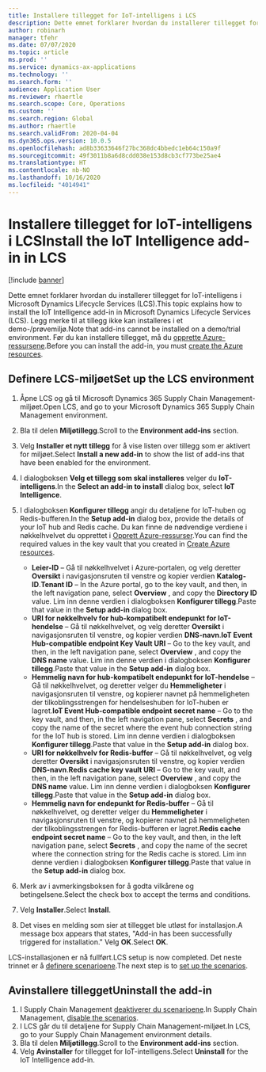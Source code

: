 ```yaml
---
title: Installere tillegget for IoT-intelligens i LCS
description: Dette emnet forklarer hvordan du installerer tillegget for IoT-intelligens i Microsoft Dynamics Lifecycle Services (LCS).
author: robinarh
manager: tfehr
ms.date: 07/07/2020
ms.topic: article
ms.prod: ''
ms.service: dynamics-ax-applications
ms.technology: ''
ms.search.form: ''
audience: Application User
ms.reviewer: rhaertle
ms.search.scope: Core, Operations
ms.custom: ''
ms.search.region: Global
ms.author: rhaertle
ms.search.validFrom: 2020-04-04
ms.dyn365.ops.version: 10.0.5
ms.openlocfilehash: ad8b33633646f27bc368dc4bbedc1eb64c150a9f
ms.sourcegitcommit: 49f3011b8a6d8cdd038e153d8cb3cf773be25ae4
ms.translationtype: HT
ms.contentlocale: nb-NO
ms.lasthandoff: 10/16/2020
ms.locfileid: "4014941"
---
```

# <a name="install-the-iot-intelligence-add-in-in-lcs"></a><span data-ttu-id="882d1-103">Installere tillegget for IoT-intelligens i LCS</span><span class="sxs-lookup"><span data-stu-id="882d1-103">Install the IoT Intelligence add-in in LCS</span></span>

[!include [banner](../../includes/banner.md)]

<span data-ttu-id="882d1-104">Dette emnet forklarer hvordan du installerer tillegget for IoT-intelligens i Microsoft Dynamics Lifecycle Services (LCS).</span><span class="sxs-lookup"><span data-stu-id="882d1-104">This topic explains how to install the IoT Intelligence add-in in Microsoft Dynamics Lifecycle Services (LCS).</span></span> <span data-ttu-id="882d1-105">Legg merke til at tillegg ikke kan installeres i et demo-/prøvemiljø.</span><span class="sxs-lookup"><span data-stu-id="882d1-105">Note that add-ins cannot be installed on a demo/trial environment.</span></span> <span data-ttu-id="882d1-106">Før du kan installere tillegget, må du [opprette Azure-ressursene](iot-azure-setup.md).</span><span class="sxs-lookup"><span data-stu-id="882d1-106">Before you can install the add-in, you must [create the Azure resources](iot-azure-setup.md).</span></span>

## <a name="set-up-the-lcs-environment"></a><span data-ttu-id="882d1-107">Definere LCS-miljøet</span><span class="sxs-lookup"><span data-stu-id="882d1-107">Set up the LCS environment</span></span>

1. <span data-ttu-id="882d1-108">Åpne LCS og gå til Microsoft Dynamics 365 Supply Chain Management-miljøet.</span><span class="sxs-lookup"><span data-stu-id="882d1-108">Open LCS, and go to your Microsoft Dynamics 365 Supply Chain Management environment.</span></span>
2. <span data-ttu-id="882d1-109">Bla til delen **Miljøtillegg**.</span><span class="sxs-lookup"><span data-stu-id="882d1-109">Scroll to the **Environment add-ins** section.</span></span>
3. <span data-ttu-id="882d1-110">Velg **Installer et nytt tillegg** for å vise listen over tillegg som er aktivert for miljøet.</span><span class="sxs-lookup"><span data-stu-id="882d1-110">Select **Install a new add-in** to show the list of add-ins that have been enabled for the environment.</span></span>
4. <span data-ttu-id="882d1-111">I dialogboksen **Velg et tillegg som skal installeres** velger du **IoT-intelligens**.</span><span class="sxs-lookup"><span data-stu-id="882d1-111">In the **Select an add-in to install** dialog box, select **IoT Intelligence**.</span></span>
5. <span data-ttu-id="882d1-112">I dialogboksen **Konfigurer tillegg** angir du detaljene for IoT-huben og Redis-bufferen.</span><span class="sxs-lookup"><span data-stu-id="882d1-112">In the **Setup add-in** dialog box, provide the details of your IoT hub and Redis cache.</span></span> <span data-ttu-id="882d1-113">Du kan finne de nødvendige verdiene i nøkkelhvelvet du opprettet i [Opprett Azure-ressurser](iot-azure-setup.md).</span><span class="sxs-lookup"><span data-stu-id="882d1-113">You can find the required values in the key vault that you created in [Create Azure resources](iot-azure-setup.md).</span></span>

    + <span data-ttu-id="882d1-114">**Leier-ID** – Gå til nøkkelhvelvet i Azure-portalen, og velg deretter **Oversikt** i navigasjonsruten til venstre og kopier verdien **Katalog-ID**.</span><span class="sxs-lookup"><span data-stu-id="882d1-114">**Tenant ID** – In the Azure portal, go to the key vault, and then, in the left navigation pane, select **Overview** , and copy the **Directory ID** value.</span></span> <span data-ttu-id="882d1-115">Lim inn denne verdien i dialogboksen **Konfigurer tillegg**.</span><span class="sxs-lookup"><span data-stu-id="882d1-115">Paste that value in the **Setup add-in** dialog box.</span></span>
    + <span data-ttu-id="882d1-116">**URI for nøkkelhvelv for hub-kompatibelt endepunkt for IoT-hendelse** – Gå til nøkkelhvelvet, og velg deretter **Oversikt** i navigasjonsruten til venstre, og kopier verdien **DNS-navn**.</span><span class="sxs-lookup"><span data-stu-id="882d1-116">**IoT Event Hub-compatible endpoint Key Vault URI** – Go to the key vault, and then, in the left navigation pane, select **Overview** , and copy the **DNS name** value.</span></span> <span data-ttu-id="882d1-117">Lim inn denne verdien i dialogboksen **Konfigurer tillegg**.</span><span class="sxs-lookup"><span data-stu-id="882d1-117">Paste that value in the **Setup add-in** dialog box.</span></span>
    + <span data-ttu-id="882d1-118">**Hemmelig navn for hub-kompatibelt endepunkt for IoT-hendelse** – Gå til nøkkelhvelvet, og deretter velger du **Hemmeligheter** i navigasjonsruten til venstre, og kopierer navnet på hemmeligheten der tilkoblingsstrengen for hendelseshuben for IoT-huben er lagret.</span><span class="sxs-lookup"><span data-stu-id="882d1-118">**IoT Event Hub-compatible endpoint secret name** – Go to the key vault, and then, in the left navigation pane, select **Secrets** , and copy the name of the secret where the event hub connection string for the IoT hub is stored.</span></span> <span data-ttu-id="882d1-119">Lim inn denne verdien i dialogboksen **Konfigurer tillegg**.</span><span class="sxs-lookup"><span data-stu-id="882d1-119">Paste that value in the **Setup add-in** dialog box.</span></span>
    + <span data-ttu-id="882d1-120">**URI for nøkkelhvelv for Redis-buffer** – Gå til nøkkelhvelvet, og velg deretter **Oversikt** i navigasjonsruten til venstre, og kopier verdien **DNS-navn**.</span><span class="sxs-lookup"><span data-stu-id="882d1-120">**Redis cache key vault URI** – Go to the key vault, and then, in the left navigation pane, select **Overview** , and copy the **DNS name** value.</span></span> <span data-ttu-id="882d1-121">Lim inn denne verdien i dialogboksen **Konfigurer tillegg**.</span><span class="sxs-lookup"><span data-stu-id="882d1-121">Paste that value in the **Setup add-in** dialog box.</span></span>
    + <span data-ttu-id="882d1-122">**Hemmelig navn for endepunkt for Redis-buffer** – Gå til nøkkelhvelvet, og deretter velger du **Hemmeligheter** i navigasjonsruten til venstre, og kopierer navnet på hemmeligheten der tilkoblingsstrengen for Redis-bufferen er lagret.</span><span class="sxs-lookup"><span data-stu-id="882d1-122">**Redis cache endpoint secret name** – Go to the key vault, and then, in the left navigation pane, select **Secrets** , and copy the name of the secret where the connection string for the Redis cache is stored.</span></span> <span data-ttu-id="882d1-123">Lim inn denne verdien i dialogboksen **Konfigurer tillegg**.</span><span class="sxs-lookup"><span data-stu-id="882d1-123">Paste that value in the **Setup add-in** dialog box.</span></span>

6. <span data-ttu-id="882d1-124">Merk av i avmerkingsboksen for å godta vilkårene og betingelsene.</span><span class="sxs-lookup"><span data-stu-id="882d1-124">Select the check box to accept the terms and conditions.</span></span>
7. <span data-ttu-id="882d1-125">Velg **Installer**.</span><span class="sxs-lookup"><span data-stu-id="882d1-125">Select **Install**.</span></span>
8. <span data-ttu-id="882d1-126">Det vises en melding som sier at tillegget ble utløst for installasjon.</span><span class="sxs-lookup"><span data-stu-id="882d1-126">A message box appears that states, "Add-in has been successfully triggered for installation."</span></span> <span data-ttu-id="882d1-127">Velg **OK**.</span><span class="sxs-lookup"><span data-stu-id="882d1-127">Select **OK**.</span></span>

<span data-ttu-id="882d1-128">LCS-installasjonen er nå fullført.</span><span class="sxs-lookup"><span data-stu-id="882d1-128">LCS setup is now completed.</span></span> <span data-ttu-id="882d1-129">Det neste trinnet er å [definere scenarioene](iot-scenario-setup.md).</span><span class="sxs-lookup"><span data-stu-id="882d1-129">The next step is to [set up the scenarios](iot-scenario-setup.md).</span></span>

## <a name="uninstall-the-add-in"></a><a id="uninstall-addin"></a><span data-ttu-id="882d1-130">Avinstallere tillegget</span><span class="sxs-lookup"><span data-stu-id="882d1-130">Uninstall the add-in</span></span>

1. <span data-ttu-id="882d1-131">I Supply Chain Management [deaktiverer du scenarioene](iot-scenario-setup.md#disable-a-scenario).</span><span class="sxs-lookup"><span data-stu-id="882d1-131">In Supply Chain Management, [disable the scenarios](iot-scenario-setup.md#disable-a-scenario).</span></span>
2. <span data-ttu-id="882d1-132">I LCS går du til detaljene for Supply Chain Management-miljøet.</span><span class="sxs-lookup"><span data-stu-id="882d1-132">In LCS, go to your Supply Chain Management environment details.</span></span>
3. <span data-ttu-id="882d1-133">Bla til delen **Miljøtillegg**.</span><span class="sxs-lookup"><span data-stu-id="882d1-133">Scroll to the **Environment add-ins** section.</span></span>
4. <span data-ttu-id="882d1-134">Velg **Avinstaller** for tillegget for IoT-intelligens.</span><span class="sxs-lookup"><span data-stu-id="882d1-134">Select **Uninstall** for the IoT Intelligence add-in.</span></span>
